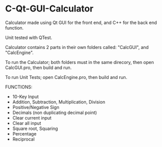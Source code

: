 # C-Qt-GUI-Calculator
Calculator made using Qt GUI for the front end, and C++ for the back end function.

Unit tested with QTest.



Calculator contains 2 parts in their own folders called: "CalcGUI", and "CalcEngine".

To run the Calculator; both folders must in the same direcory, then open CalcGUI.pro, then build and run.

To run Unit Tests; open CalcEngine.pro, then build and run.


FUNCTIONS:
-	10-Key Input
-	Addition, Subtraction, Multiplication, Division
-	Positive/Negative Sign
-	Decimals (non duplicating decimal point)
-	Clear current input
-	Clear all input
-	Square root, Squaring
-	Percentage
-	Reciprocal
